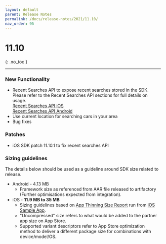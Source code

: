 ```yaml
---
layout: default
parent: Release Notes
permalink: /docs/release-notes/2021/11.10/
nav_order: 95
---
```


# 11.10 

{: .no_toc }

---

### New Functionality

* Recent Searches API to expose recent searches stored in the SDK. Please refer to the Recent Searches API sections for full details on usage.<br/>
<a href="/docs/ios/apis/recent-searches/">Recent Searches API iOS</a> <br />
<a href="/docs/android/apis/recent-searches/">Recent Searches API Android</a>
* Use current location for searching cars in your area
* Bug fixes

### Patches
* iOS SDK patch 11.10.1 to fix recent searches API

### Sizing guidelines
The details below should be used as a guideline around SDK size related to release.
* Android - 4.13 MB
    * Framework size as referenced from AAR file released to artifactory (Further optimisations expected from integration).
* iOS - **11.9 MB to 35 MB**
    * Sizing guidelines based on <a href="https://github.com/cartrawler/cartrawler.github.io/blob/master/ios-report.txt" target="_blank">App Thinning Size Report</a> run from <a href="https://github.com/cartrawler/cartrawler-ios-integration" target="_blank">iOS Sample App</a>.
    * "Uncompressed" size refers to what would be added to the partner app size on App Store.
    * Supported variant descriptors refer to App Store optimization method to deliver a different package size for combinations with device/model/OS.
